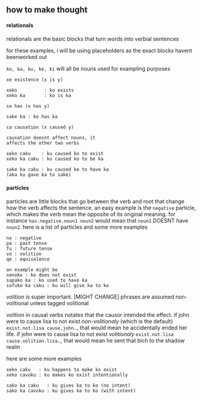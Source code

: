 ## how to make thought

#### relationals
relationals are the basic blocks that turn
words into verbial sentences

for these examples, i will be using placeholders
as the exact blocks havent beenworked out

`ko, ka, ku, ke, ki` will all be nouns used for
exampling purposes

```
xe existence (x is y)

xeko          : ko exists
xeko ka       : ko is ka
```
```
sa has (x has y)

sake ka : ke has ka
```
```
ca causation (x caused y)

causation doesnt affect nouns, it
affects the other two verbs

xeko caku    : ku caused ko to exist
xeko ka caku : ku caused ko to be ka

sake ka caku : ku caused ke to have ka
(aka ku gave ka to sake)
```

#### particles
particles are little blocks that go between
the verb and root that change how the verb
affects the sentence. an easy example is the
`negative` particle, which makes the verb mean
the opposite of its original meaning. for instance
`has.negative.noun1 noun2` would mean that `noun1`
DOESNT have `noun2`. here is a list of particles
and some more examples
```
no : negative
pa : past tense
fu : future tense
vo : volition
qe : equivalence
```
```
an example might be
xenoko : ko does not exist
sapako ka : ko used to have ka
safuko ka caku : ku will give ka to ko
```
volition is super important.
[MIGHT CHANGE] phrases are assumed
non-volitional unless tagged volitional

volition in causal verbs notates
that the causor intended the effect.
if john were to cause lisa to not exist
*non-volitionaly* (which is the default)
`exist.not.lisa cause.john`..,
that would mean he accidentally ended her
life. if john were to cause lisa to
not exist *volitionaly* `exist.not.lisa
cause.volition.lisa`.., that would mean
he sent that bich to the shadow realm

here are some more examples
```
xeko caku   : ku happens to make ko exist
xeko cavoku : ku makes ko exist intentionally

sako ka caku   : ku gives ka to ko (no intent)
sako ka cavoku : ku gives ka to ko (with intent)

